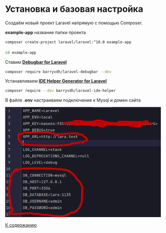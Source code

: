 # Установка и базовая настройка

Создаём новый проект Laravel напрямую с помощью Composer.

**example-app** название папки проекта

```bash
composer create-project laravel/laravel:^10.0 example-app

cd example-app
```

Ставим [**Debugbar for Laravel** ](https://github.com/barryvdh/laravel-debugbar)

```bash
composer require barryvdh/laravel-debugbar --dev
```
Устанавливаем [**IDE Helper Generator for Laravel**](https://github.com/barryvdh/laravel-ide-helper)

```bash
composer require --dev barryvdh/laravel-ide-helper
```
В файле **.env** настраиваем подключение к Mysql и домен сайта

![Alt text](image/env.png)

[К содержанию](../README.md)